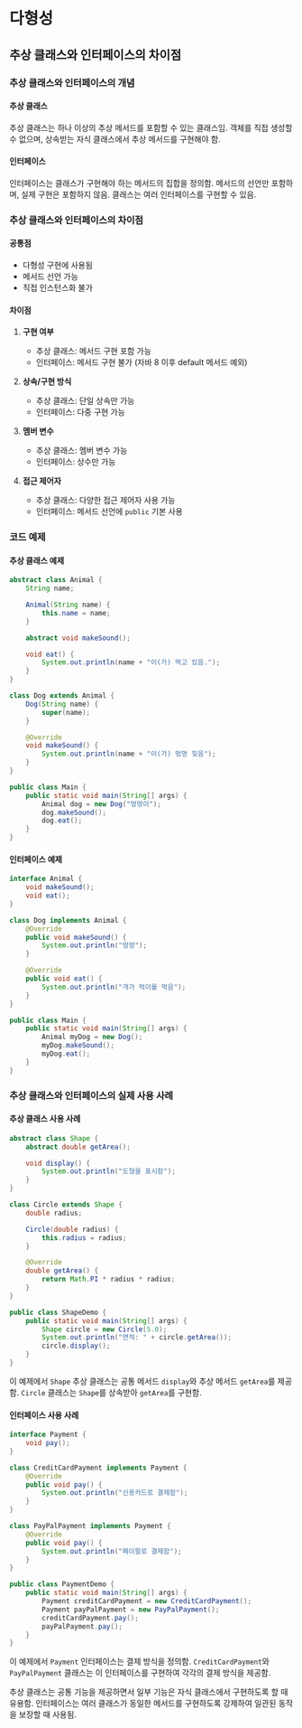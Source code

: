 # 다형성

## 추상 클래스와 인터페이스의 차이점

### 추상 클래스와 인터페이스의 개념

#### 추상 클래스

추상 클래스는 하나 이상의 추상 메서드를 포함할 수 있는 클래스임. 객체를 직접 생성할 수 없으며, 상속받는 자식 클래스에서 추상 메서드를 구현해야 함.

#### 인터페이스

인터페이스는 클래스가 구현해야 하는 메서드의 집합을 정의함. 메서드의 선언만 포함하며, 실제 구현은 포함하지 않음. 클래스는 여러 인터페이스를 구현할 수 있음.

<!-- markdownlint-disable MD024 -->
### 추상 클래스와 인터페이스의 차이점
<!-- markdownlint-enable MD024 -->

#### 공통점

- 다형성 구현에 사용됨
- 메서드 선언 가능
- 직접 인스턴스화 불가

#### 차이점

1. **구현 여부**
   - 추상 클래스: 메서드 구현 포함 가능
   - 인터페이스: 메서드 구현 불가 (자바 8 이후 default 메서드 예외)

2. **상속/구현 방식**
   - 추상 클래스: 단일 상속만 가능
   - 인터페이스: 다중 구현 가능

3. **멤버 변수**
   - 추상 클래스: 멤버 변수 가능
   - 인터페이스: 상수만 가능

4. **접근 제어자**
   - 추상 클래스: 다양한 접근 제어자 사용 가능
   - 인터페이스: 메서드 선언에 `public` 기본 사용

### 코드 예제

#### 추상 클래스 예제

```java
abstract class Animal {
    String name;

    Animal(String name) {
        this.name = name;
    }

    abstract void makeSound();

    void eat() {
        System.out.println(name + "이(가) 먹고 있음.");
    }
}

class Dog extends Animal {
    Dog(String name) {
        super(name);
    }

    @Override
    void makeSound() {
        System.out.println(name + "이(가) 멍멍 짖음");
    }
}

public class Main {
    public static void main(String[] args) {
        Animal dog = new Dog("멍멍이");
        dog.makeSound();
        dog.eat();
    }
}
```

#### 인터페이스 예제

```java
interface Animal {
    void makeSound();
    void eat();
}

class Dog implements Animal {
    @Override
    public void makeSound() {
        System.out.println("멍멍");
    }

    @Override
    public void eat() {
        System.out.println("개가 먹이를 먹음");
    }
}

public class Main {
    public static void main(String[] args) {
        Animal myDog = new Dog();
        myDog.makeSound();
        myDog.eat();
    }
}
```

### 추상 클래스와 인터페이스의 실제 사용 사례

#### 추상 클래스 사용 사례

```java
abstract class Shape {
    abstract double getArea();

    void display() {
        System.out.println("도형을 표시함");
    }
}

class Circle extends Shape {
    double radius;

    Circle(double radius) {
        this.radius = radius;
    }

    @Override
    double getArea() {
        return Math.PI * radius * radius;
    }
}

public class ShapeDemo {
    public static void main(String[] args) {
        Shape circle = new Circle(5.0);
        System.out.println("면적: " + circle.getArea());
        circle.display();
    }
}
```

이 예제에서 `Shape` 추상 클래스는 공통 메서드 `display`와 추상 메서드 `getArea`를 제공함. `Circle` 클래스는 `Shape`를 상속받아 `getArea`를 구현함.

#### 인터페이스 사용 사례

```java
interface Payment {
    void pay();
}

class CreditCardPayment implements Payment {
    @Override
    public void pay() {
        System.out.println("신용카드로 결제함");
    }
}

class PayPalPayment implements Payment {
    @Override
    public void pay() {
        System.out.println("페이팔로 결제함");
    }
}

public class PaymentDemo {
    public static void main(String[] args) {
        Payment creditCardPayment = new CreditCardPayment();
        Payment payPalPayment = new PayPalPayment();
        creditCardPayment.pay();
        payPalPayment.pay();
    }
}
```

이 예제에서 `Payment` 인터페이스는 결제 방식을 정의함. `CreditCardPayment`와 `PayPalPayment` 클래스는 이 인터페이스를 구현하여 각각의 결제 방식을 제공함.

추상 클래스는 공통 기능을 제공하면서 일부 기능은 자식 클래스에서 구현하도록 할 때 유용함. 인터페이스는 여러 클래스가 동일한 메서드를 구현하도록 강제하여 일관된 동작을 보장할 때 사용됨.

